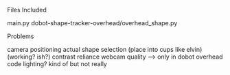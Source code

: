 Files Included

main.py
dobot-shape-tracker-overhead/overhead_shape.py

Problems

camera positioning
actual shape selection (place into cups like elvin) (working? ish?)
contrast reliance
webcam quality —> only in dobot overhead code
lighting? kind of but not really